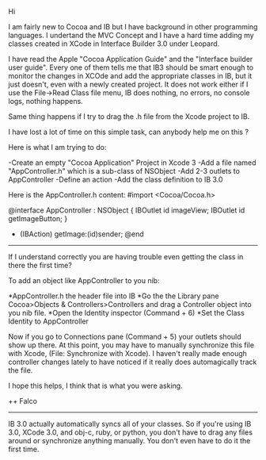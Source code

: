 Hi

I am fairly new to Cocoa and IB but I have background in other programming languages. I undertand the MVC Concept and I have a hard time adding my classes created in XCode in Interface Builder 3.0 under Leopard.


I have read the Apple "Cocoa Application Guide" and the "Interface builder user guide". Every one of them tells me that IB3 should be smart enough to monitor the changes in XCOde and add the appropriate classes in IB, but it just doesn't, even with a newly created project. It does not work either if I use the File->Read Class file menu, IB does nothing, no errors, no console logs, nothing happens.

Same thing happens if I try to drag the .h file from the Xcode project to IB.

I have lost a lot of time on this simple task, can anybody help me on this ?

Here is what I am trying to do:

-Create an empty "Cocoa Application" Project in Xcode 3
-Add a file named "AppController.h" which is a sub-class of NSObject
-Add 2-3 outlets to AppController
-Define an action
-Add the class definition to IB 3.0

Here is the AppController.h content:
#import <Cocoa/Cocoa.h>


@interface AppController : NSObject {
    IBOutlet id imageView;
IBOutlet id getImageButton;
}
- (IBAction) getImage:(id)sender;
@end

----

If I understand correctly you are having trouble even getting the class in there the first time? 


 To add an object like AppController to you nib:


*AppController.h the header file into IB
*Go the the Library pane Cocoa>Objects & Controllers>Controllers and drag a Controller object into you nib file.
*Open the Identity inspector (Command + 6)
*Set the Class Identity to AppController


Now if you go to Connections pane (Command + 5) your outlets should show up there. At this point, you may have to manually synchronize this file with Xcode, (File: Synchronize with Xcode). I haven't really made enough controller changes lately to have noticed if it really does automagically track the file. 

I hope this helps, I think that is what you were asking.

++ Falco

----

IB 3.0 actually automatically syncs all of your classes. So if you're using IB 3.0, XCode 3.0, and obj-c, ruby, or python, you don't have to drag any files around or synchronize anything manually. You don't even have to do it the first time.
